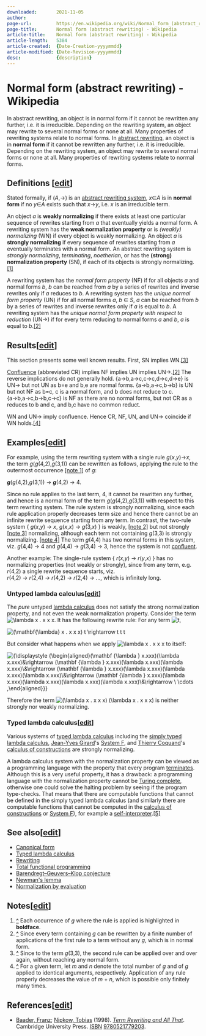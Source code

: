 ```yaml
---
downloaded:       2021-11-05
author:           
page-url:         https://en.wikipedia.org/wiki/Normal_form_(abstract_rewriting)
page-title:       Normal form (abstract rewriting) - Wikipedia
article-title:    Normal form (abstract rewriting) - Wikipedia
article-length:   5384
article-created:  {Date-Creation-yyyymmdd}
article-modified: {Date-Revision-yyyymmdd}
desc:             {description}
---
```

# Normal form (abstract rewriting) - Wikipedia

In abstract rewriting, an object is in normal form if it cannot be rewritten any further, i.e. it is irreducible. Depending on the rewriting system, an object may rewrite to several normal forms or none at all. Many properties of rewriting systems relate to normal forms.
In [abstract rewriting][1], an object is in __normal form__ if it cannot be rewritten any further, i.e. it is irreducible. Depending on the rewriting system, an object may rewrite to several normal forms or none at all. Many properties of rewriting systems relate to normal forms.

## Definitions \[[edit][2]\]

Stated formally, if (*A*,→) is an [abstract rewriting system][3], *x*∈*A* is in __normal form__ if no *y*∈*A* exists such that *x*→*y*, i.e. *x* is an irreducible term.

An object *a* is __weakly normalizing__ if there exists at least one particular sequence of rewrites starting from *a* that eventually yields a normal form. A rewriting system has the __weak normalization property__ or is *(weakly) normalizing* (WN) if every object is weakly normalizing. An object *a* is __strongly normalizing__ if every sequence of rewrites starting from *a* eventually terminates with a normal form. An abstract rewriting system is *strongly normalizing*, *terminating*, *noetherian*, or has the __(strong) normalization property__ (SN), if each of its objects is strongly normalizing.[\[1\]][4]

A rewriting system has the *normal form property* (NF) if for all objects *a* and normal forms *b*, *b* can be reached from *a* by a series of rewrites and inverse rewrites only if *a* reduces to *b*. A rewriting system has the *unique normal form property* (UN) if for all normal forms *a*, *b* ∈ *S*, *a* can be reached from *b* by a series of rewrites and inverse rewrites only if *a* is equal to *b*. A rewriting system has the *unique normal form property with respect to reduction* (UN→) if for every term reducing to normal forms *a* and *b*, *a* is equal to *b*.[\[2\]][5]

## Results\[[edit][6]\]

This section presents some well known results. First, SN implies WN.[\[3\]][7]

[Confluence][8] (abbreviated CR) implies NF implies UN implies UN→.[\[2\]][9] The reverse implications do not generally hold. {a→b,a→c,c→c,d→c,d→e} is UN→ but not UN as b=e and b,e are normal forms. {a→b,a→c,b→b} is UN but not NF as b=c, c is a normal form, and b does not reduce to c. {a→b,a→c,b→b,c→c} is NF as there are no normal forms, but not CR as a reduces to b and c, and b,c have no common reduct.

WN and UN→ imply confluence. Hence CR, NF, UN, and UN→ coincide if WN holds.[\[4\]][10]

## Examples\[[edit][11]\]

For example, using the term rewriting system with a single rule *g*(*x*,*y*)→*x*, the term *g*(*g*(4,2),*g*(3,1)) can be rewritten as follows, applying the rule to the outermost occurrence [\[note 1\]][12] of *g*:

*__g__*(*g*(4,2),*g*(3,1)) → *__g__*(4,2) → 4.

Since no rule applies to the last term, 4, it cannot be rewritten any further, and hence is a normal form of the term *g*(*g*(4,2),*g*(3,1)) with respect to this term rewriting system. The rule system is strongly normalizing, since each rule application properly decreases term size and hence there cannot be an infinite rewrite sequence starting from any term. In contrast, the two-rule system { *g*(*x*,*y*) → *x*, *g*(*x*,*x*) → *g*(3,*x*) } is weakly, [\[note 2\]][13] but not strongly [\[note 3\]][14] normalizing, although each term not containing *g*(3,3) is strongly normalizing. [\[note 4\]][15] The term *g*(4,4) has two normal forms in this system, viz. *g*(4,4) → 4 and *g*(4,4) → *g*(3,4) → 3, hence the system is not [confluent][16].

Another example: The single-rule system { *r*(*x*,*y*) → *r*(*y*,*x*) } has no normalizing properties (not weakly or strongly), since from any term, e.g. *r*(4,2) a single rewrite sequence starts, viz. *r*(4,2) → *r*(2,4) → *r*(4,2) → *r*(2,4) → ..., which is infinitely long.

### Untyped lambda calculus\[[edit][17]\]

The *pure* untyped [lambda calculus][18] does not satisfy the strong normalization property, and not even the weak normalization property. Consider the term ![\lambda x . x x x](https://wikimedia.org/api/rest_v1/media/math/render/svg/045e69194b63852bf8f5197360129c42bb36704d). It has the following rewrite rule: For any term ![t](https://wikimedia.org/api/rest_v1/media/math/render/svg/65658b7b223af9e1acc877d848888ecdb4466560),

![(\mathbf{\lambda} x . x x x) t \rightarrow t t t](https://wikimedia.org/api/rest_v1/media/math/render/svg/fedd95b77544a566757aea82b5b54b789341c6c5)

But consider what happens when we apply ![\lambda x . x x x](https://wikimedia.org/api/rest_v1/media/math/render/svg/045e69194b63852bf8f5197360129c42bb36704d) to itself:

![{\displaystyle {\begin{aligned}(\mathbf {\lambda } x.xxx)(\lambda x.xxx)&\rightarrow (\mathbf {\lambda } x.xxx)(\lambda x.xxx)(\lambda x.xxx)\\&\rightarrow (\mathbf {\lambda } x.xxx)(\lambda x.xxx)(\lambda x.xxx)(\lambda x.xxx)\\&\rightarrow (\mathbf {\lambda } x.xxx)(\lambda x.xxx)(\lambda x.xxx)(\lambda x.xxx)(\lambda x.xxx)\\&\rightarrow \ \cdots \,\end{aligned}}}](https://wikimedia.org/api/rest_v1/media/math/render/svg/02b5e1c5b55efa9c1211e61d01b362d3edf05612)

Therefore the term ![(\lambda x . x x x) (\lambda x . x x x)](https://wikimedia.org/api/rest_v1/media/math/render/svg/8f772f9537bb277f3ee2f74eaaabb26658f6d015) is neither strongly nor weakly normalizing.

### Typed lambda calculus\[[edit][19]\]

Various systems of [typed lambda calculus][20] including the [simply typed lambda calculus][21], [Jean-Yves Girard][22]'s [System F][23], and [Thierry Coquand][24]'s [calculus of constructions][25] are strongly normalizing.

A lambda calculus system with the normalization property can be viewed as a programming language with the property that every program [terminates][26]. Although this is a very useful property, it has a drawback: a programming language with the normalization property cannot be [Turing complete][27], otherwise one could solve the halting problem by seeing if the program type-checks. That means that there are computable functions that cannot be defined in the simply typed lambda calculus (and similarly there are computable functions that cannot be computed in the [calculus of constructions][28] or [System F][29]), for example a [self-interpreter][30].[\[5\]][31]

## See also\[[edit][32]\]

-   [Canonical form][33]
-   [Typed lambda calculus][34]
-   [Rewriting][35]
-   [Total functional programming][36]
-   [Barendregt–Geuvers–Klop conjecture][37]
-   [Newman's lemma][38]
-   [Normalization by evaluation][39]

## Notes\[[edit][40]\]

1.  __[^][41]__ Each occurrence of *g* where the rule is applied is highlighted in __boldface__.
2.  __[^][42]__ Since every term containing *g* can be rewritten by a finite number of applications of the first rule to a term without any *g*, which is in normal form.
3.  __[^][43]__ Since to the term *g*(3,3), the second rule can be applied over and over again, without reaching any normal form.
4.  __[^][44]__ For a given term, let *m* and *n* denote the total number of *g* and of *g* applied to identical arguments, respectively. Application of any rule properly decreases the value of *m* + *n*, which is possible only finitely many times.

## References\[[edit][45]\]

-   [Baader, Franz][46]; [Nipkow, Tobias][47] (1998). [*Term Rewriting and All That*][48]. Cambridge University Press. [ISBN][49] [9780521779203][50].

[1]: https://en.wikipedia.org/wiki/Abstract_rewriting "Abstract rewriting"
[2]: https://en.wikipedia.org/w/index.php?title=Normal_form_(abstract_rewriting)&action=edit&section=1 "Edit section: Definitions"
[3]: https://en.wikipedia.org/wiki/Abstract_rewriting_system#Definition "Abstract rewriting system"
[4]: https://en.wikipedia.org/wiki/Normal_form_(abstract_rewriting)#cite_note-1
[5]: https://en.wikipedia.org/wiki/Normal_form_(abstract_rewriting)#cite_note-NF-2
[6]: https://en.wikipedia.org/w/index.php?title=Normal_form_(abstract_rewriting)&action=edit&section=2 "Edit section: Results"
[7]: https://en.wikipedia.org/wiki/Normal_form_(abstract_rewriting)#cite_note-3
[8]: https://en.wikipedia.org/wiki/Confluence_(term_rewriting) "Confluence (term rewriting)"
[9]: https://en.wikipedia.org/wiki/Normal_form_(abstract_rewriting)#cite_note-NF-2
[10]: https://en.wikipedia.org/wiki/Normal_form_(abstract_rewriting)#cite_note-4
[11]: https://en.wikipedia.org/w/index.php?title=Normal_form_(abstract_rewriting)&action=edit&section=3 "Edit section: Examples"
[12]: https://en.wikipedia.org/wiki/Normal_form_(abstract_rewriting)#cite_note-5
[13]: https://en.wikipedia.org/wiki/Normal_form_(abstract_rewriting)#cite_note-6
[14]: https://en.wikipedia.org/wiki/Normal_form_(abstract_rewriting)#cite_note-7
[15]: https://en.wikipedia.org/wiki/Normal_form_(abstract_rewriting)#cite_note-8
[16]: https://en.wikipedia.org/wiki/Confluence_(term_rewriting)#General_case_and_theory "Confluence (term rewriting)"
[17]: https://en.wikipedia.org/w/index.php?title=Normal_form_(abstract_rewriting)&action=edit&section=4 "Edit section: Untyped lambda calculus"
[18]: https://en.wikipedia.org/wiki/Lambda_calculus "Lambda calculus"
[19]: https://en.wikipedia.org/w/index.php?title=Normal_form_(abstract_rewriting)&action=edit&section=5 "Edit section: Typed lambda calculus"
[20]: https://en.wikipedia.org/wiki/Typed_lambda_calculus "Typed lambda calculus"
[21]: https://en.wikipedia.org/wiki/Simply_typed_lambda_calculus "Simply typed lambda calculus"
[22]: https://en.wikipedia.org/wiki/Jean-Yves_Girard "Jean-Yves Girard"
[23]: https://en.wikipedia.org/wiki/System_F "System F"
[24]: https://en.wikipedia.org/wiki/Thierry_Coquand "Thierry Coquand"
[25]: https://en.wikipedia.org/wiki/Calculus_of_constructions "Calculus of constructions"
[26]: https://en.wikipedia.org/wiki/Termination_analysis "Termination analysis"
[27]: https://en.wikipedia.org/wiki/Turing_complete "Turing complete"
[28]: https://en.wikipedia.org/wiki/Calculus_of_constructions "Calculus of constructions"
[29]: https://en.wikipedia.org/wiki/System_F "System F"
[30]: https://en.wikipedia.org/wiki/Meta-circular_evaluator#Self-interpretation_in_total_programming_languages "Meta-circular evaluator"
[31]: https://en.wikipedia.org/wiki/Normal_form_(abstract_rewriting)#cite_note-9
[32]: https://en.wikipedia.org/w/index.php?title=Normal_form_(abstract_rewriting)&action=edit&section=6 "Edit section: See also"
[33]: https://en.wikipedia.org/wiki/Canonical_form "Canonical form"
[34]: https://en.wikipedia.org/wiki/Typed_lambda_calculus "Typed lambda calculus"
[35]: https://en.wikipedia.org/wiki/Rewriting "Rewriting"
[36]: https://en.wikipedia.org/wiki/Total_functional_programming "Total functional programming"
[37]: https://en.wikipedia.org/wiki/Barendregt%E2%80%93Geuvers%E2%80%93Klop_conjecture "Barendregt–Geuvers–Klop conjecture"
[38]: https://en.wikipedia.org/wiki/Newman%27s_lemma "Newman's lemma"
[39]: https://en.wikipedia.org/wiki/Normalization_by_evaluation "Normalization by evaluation"
[40]: https://en.wikipedia.org/w/index.php?title=Normal_form_(abstract_rewriting)&action=edit&section=7 "Edit section: Notes"
[41]: https://en.wikipedia.org/wiki/Normal_form_(abstract_rewriting)#cite_ref-5 "Jump up"
[42]: https://en.wikipedia.org/wiki/Normal_form_(abstract_rewriting)#cite_ref-6 "Jump up"
[43]: https://en.wikipedia.org/wiki/Normal_form_(abstract_rewriting)#cite_ref-7 "Jump up"
[44]: https://en.wikipedia.org/wiki/Normal_form_(abstract_rewriting)#cite_ref-8 "Jump up"
[45]: https://en.wikipedia.org/w/index.php?title=Normal_form_(abstract_rewriting)&action=edit&section=8 "Edit section: References"
[46]: https://en.wikipedia.org/wiki/Franz_Baader "Franz Baader"
[47]: https://en.wikipedia.org/wiki/Tobias_Nipkow "Tobias Nipkow"
[48]: https://books.google.com/books?id=N7BvXVUCQk8C&q=%22normal+form%22
[49]: https://en.wikipedia.org/wiki/ISBN_(identifier) "ISBN (identifier)"
[50]: https://en.wikipedia.org/wiki/Special:BookSources/9780521779203 "Special:BookSources/9780521779203"

